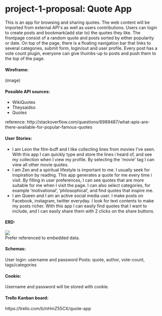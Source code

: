 # project-1-proposal: Quote App

This is an app for browsing and sharing quotes.  The web content will be imported from external API's as well as users contributions. 
Users can login to create posts and bookmark(add star to) the quotes they like. 
The frontpage consist of a random quote and posts sorted by either popularity or date. On top of the page, there is a floating navigation bar that links to several categories, submit form, login/out and user profile.
Every post has a vote count plugin, everyone can give thumbs-up to posts and push them to the top of the page.

<h4>Wireframe:</h4>
(image)

<h4>Possible API sources:</h4>
<ul>
<li>WikiQuotes</li>
<li>Theysaidso</li>
<li>Quotes</li></ul>
reference: http://stackoverflow.com/questions/6989487/what-apis-are-there-available-for-popular-famous-quotes

<h4>User Stories:</h4>
<ul><li>I am Leon the film-buff and I like collecting lines from movies I've seen. With this app I can quickly type and store the lines i heard of, and see my collection when I view my profile. By selecting the 'movie' tag I can view all other movie quotes.
</li>
<li>I am Zen and a spiritual lifestyle is important to me. I usually seek for inspiration by reading. This app generates a quote for me every time i visit. By filling in user preferences, I can see quotes that are more suitable for me when I visit the page. I can also select categories, for example ‘motivational’, ’philosophical’, and find quotes that inspire me.
</li>
<li>I am Queen and I am an active social media user. I make posts on Facebook, instagram, twitter everyday. I look for text contents to make my posts richer. With this app I can easily find quotes that I want to include, and I can easily share them with 2 clicks on the share buttons. 
</li></ul>

<h4>ERD:</h4>
<img src="https://cloud.githubusercontent.com/assets/13576777/10687798/b990266a-7924-11e5-9abe-f3ca524ca4e6.png">
<br>Prefer referenced to embedded data.

<h4>Schemas:</h4>
User login: username and password
Posts: quote, author, vote-count, tags/categories

<h4>Cookie:</h4>
Username and password will be stored with cookie.

<h4>Trello Kanban board:</h4>
https://trello.com/b/nHmZ55CX/quote-app
